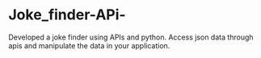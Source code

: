 # Joke_finder-APi-
Developed a joke finder using APIs and python. Access json data through apis and manipulate the data in your application.
